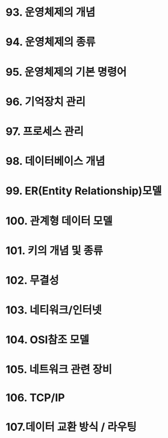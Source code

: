 # 93. 운영체제의 개념

# 94. 운영체제의 종류

# 95. 운영체제의 기본 명령어

# 96. 기억장치 관리

# 97. 프로세스 관리

# 98. 데이터베이스 개념

# 99. ER(Entity Relationship)모델

# 100. 관계형 데이터 모델

# 101. 키의 개념 및 종류

# 102. 무결성

# 103. 네티워크/인터넷

# 104. OSI참조 모델

# 105. 네트워크 관련 장비

# 106. TCP/IP

# 107.데이터 교환 방식 / 라우팅